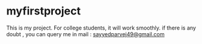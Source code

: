 # myfirstproject
This is my project. For college students, it will work smoothly. if there is any doubt , you can query me in mail : sayyedparvej49@gmail.com
